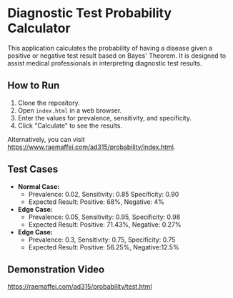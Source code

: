 # Diagnostic Test Probability Calculator #

This application calculates the probability of having a disease given a positive or negative test result based on Bayes' Theorem. It is designed to assist medical professionals in interpreting diagnostic test results.

## How to Run ##

1. Clone the repository.
2. Open `index.html` in a web browser.
3. Enter the values for prevalence, sensitivity, and specificity.
4. Click "Calculate" to see the results.

Alternatively, you can visit https://www.raemaffei.com/ad315/probability/index.html. 

## Test Cases ## 

- **Normal Case:**
   - Prevalence: 0.02, Sensitivity: 0.85 Specificity: 0.90
   - Expected Result: Positive: 68%, Negative: 4%
- **Edge Case:**
   - Prevalence: 0.05, Sensitivity: 0.95, Specificity: 0.98
   - Expected Result: Positive: 71.43%, Negative: 0.27%
- **Edge Case:**
   - Prevalence: 0.3, Sensitivity: 0.75, Specificity: 0.75
   - Expected Result: Positive: 56.25%, Negative:12.5%

## Demonstration Video ## 
https://raemaffei.com/ad315/probability/test.html
